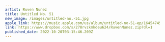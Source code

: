 ```yaml
---
artist: Ruven Nunez
title: Untitled No. 51
new_image: /images/untitled-no.-51.jpg
apple_link: https://music.apple.com/us/album/untitled-no-51-ep/1645474590
link: https://www.dropbox.com/s/278rvzkmkdeu624/RuvenNunez.zip?dl=1
published_date: 2022-10-20T03:15:46.209Z
---
```

